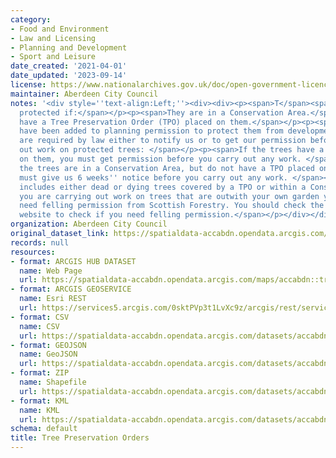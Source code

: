 ```yaml
---
category:
- Food and Environment
- Law and Licensing
- Planning and Development
- Sport and Leisure
date_created: '2021-04-01'
date_updated: '2023-09-14'
license: https://www.nationalarchives.gov.uk/doc/open-government-licence/version/3/
maintainer: Aberdeen City Council
notes: '<div style=''text-align:Left;''><div><div><p><span>T</span><span>rees are
  protected if:</span></p><p><span>They are in a Conservation Area.</span></p><p><span>They
  have a Tree Preservation Order (TPO) placed on them.</span></p><p><span>Conditions
  have been added to planning permission to protect them from development.</span></p><p><span>You
  are required by law either to notify us or to get our permission before you carry
  out work on protected trees: </span></p><p><span>If the trees have a TPO placed
  on them, you must get permission before you carry out any work. </span></p><p><span>If
  the trees are in a Conservation Area, but do not have a TPO placed on them, you
  must give us 6 weeks'' notice before you carry out any work. </span></p><p><span>This
  includes either dead or dying trees covered by a TPO or within a Conservation Area.</span></p><p><span>If
  you are carrying out work on trees that are outwith your own garden you may also
  need felling permission from Scottish Forestry. You should check the Scottish Forestry
  website to check if you need felling permission.</span></p></div></div></div>'
organization: Aberdeen City Council
original_dataset_link: https://spatialdata-accabdn.opendata.arcgis.com/maps/accabdn::tree-preservation-orders
records: null
resources:
- format: ARCGIS HUB DATASET
  name: Web Page
  url: https://spatialdata-accabdn.opendata.arcgis.com/maps/accabdn::tree-preservation-orders
- format: ARCGIS GEOSERVICE
  name: Esri REST
  url: https://services5.arcgis.com/0sktPVp3t1LvXc9z/arcgis/rest/services/Tree_Preservation_Orders/FeatureServer/18
- format: CSV
  name: CSV
  url: https://spatialdata-accabdn.opendata.arcgis.com/datasets/accabdn::tree-preservation-orders.csv?where=1=1&outSR=%7B%22latestWkid%22%3A27700%2C%22wkid%22%3A27700%7D
- format: GEOJSON
  name: GeoJSON
  url: https://spatialdata-accabdn.opendata.arcgis.com/datasets/accabdn::tree-preservation-orders.geojson?where=1=1&outSR=%7B%22latestWkid%22%3A27700%2C%22wkid%22%3A27700%7D
- format: ZIP
  name: Shapefile
  url: https://spatialdata-accabdn.opendata.arcgis.com/datasets/accabdn::tree-preservation-orders.zip?where=1=1&outSR=%7B%22latestWkid%22%3A27700%2C%22wkid%22%3A27700%7D
- format: KML
  name: KML
  url: https://spatialdata-accabdn.opendata.arcgis.com/datasets/accabdn::tree-preservation-orders.kml?where=1=1&outSR=%7B%22latestWkid%22%3A27700%2C%22wkid%22%3A27700%7D
schema: default
title: Tree Preservation Orders
---
```


